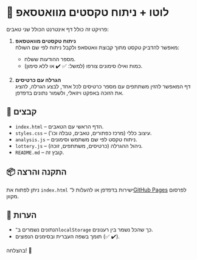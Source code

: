 
# 🎲 לוטו + ניתוח טקסטים מוואטסאפ

פרויקט זה כולל דף אינטרנט הכולל שני טאבים:

1. **ניתוח טקסטים מוואטסאפ**  
   מאפשר להדביק טקסט מתוך קבוצת וואטסאפ ולקבל ניתוח לפי שם השולח:
   - מספר ההודעות ששלח.
   - כמות ואילו סימונים צורפו (למשל: ✅ ✔️ או ללא סימון).

2. **הגרלה עם כרטיסים**  
   דף המאפשר להזין משתתפים עם מספר כרטיסים לכל אחד, לבצע הגרלה, להציג את הזוכה באפקט ויזואלי, ולשמור נתונים בדפדפן.

## 📁 קבצים

- `index.html` – הדף הראשי עם הטאבים.
- `styles.css` – עיצוב כללי (מרכז כפתורים, טאבים, טבלה וכו').
- `analysis.js` – ניתוח טקסט לפי שם משתמש וסימונים.
- `lottery.js` – ניהול ההגרלה (כרטיסים, משתתפים, זוכה).
- `README.md` – קובץ זה.

## 📦 התקנה והרצה

ניתן לפתוח את `index.html` ישירות בדפדפן או להעלות ל־[GitHub Pages](https://pages.github.com/) לפרסום מקוון.

## 📌 הערות

- הנתונים נשמרים ב־`localStorage` כך שהכל נשמר בין רענונים.
- תומך בשפה העברית ובסימנים הנפוצים (✅ ✔️).

בהצלחה! 🚀
